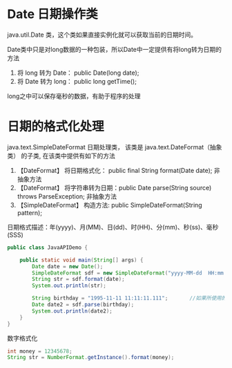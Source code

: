 # Date 日期操作类
java.util.Date 类，这个类如果直接实例化就可以获取当前的日期时间。

Date类中只是对long数据的一种包装，所以Date中一定提供有将long转为日期的方法
1. 将 long 转为 Date： public Date(long date);
2. 将 Date 转为 long： public long getTime();

long之中可以保存毫秒的数据，有助于程序的处理

# 日期的格式化处理
java.text.SimpleDateFormat 日期处理类， 该类是 java.text.DateFormat（抽象类） 的子类, 在该类中提供有如下的方法
1. 【DateFormat】 将日期格式化：    public final String format(Date date);   非抽象方法
2. 【DateFormat】 将字符串转为日期：public Date parse(String source) throws ParseException;   非抽象方法
3. 【SimpleDateFormat】 构造方法:   public SimpleDateFormat(String pattern);

日期格式描述：年(yyyy)、月(MM)、日(dd)、时(HH)、分(mm)、秒(ss)、毫秒(SSS)

```java
public class JavaAPIDemo {

	public static void main(String[] args) {
		Date date = new Date();
		SimpleDateFormat sdf = new SimpleDateFormat("yyyy-MM-dd  HH:mm:ss.SSS");
		String str = sdf.format(date);
		System.out.println(str);

        String birthday = "1995-11-11 11:11:11.111";       //如果所使用的日期时间数字超过了了指定的合理范围，则会自动进行进位处理
        Date date2 = sdf.parse(birthday);
        System.out.println(date2);
	}
}
```

数字格式化
```java
int money = 12345678;
String str = NumberFormat.getInstance().format(money);
```

